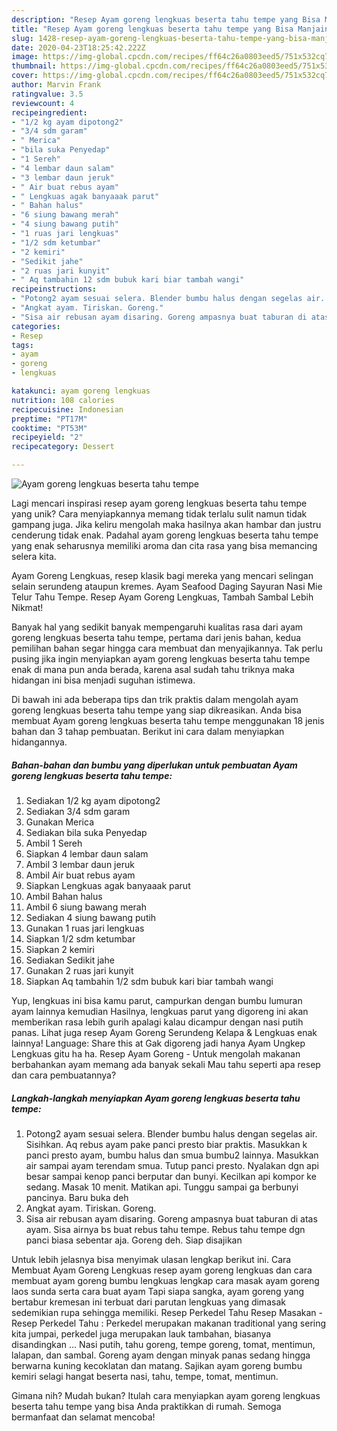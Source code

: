 ```yaml
---
description: "Resep Ayam goreng lengkuas beserta tahu tempe yang Bisa Manjain Lidah"
title: "Resep Ayam goreng lengkuas beserta tahu tempe yang Bisa Manjain Lidah"
slug: 1428-resep-ayam-goreng-lengkuas-beserta-tahu-tempe-yang-bisa-manjain-lidah
date: 2020-04-23T18:25:42.222Z
image: https://img-global.cpcdn.com/recipes/ff64c26a0803eed5/751x532cq70/ayam-goreng-lengkuas-beserta-tahu-tempe-foto-resep-utama.jpg
thumbnail: https://img-global.cpcdn.com/recipes/ff64c26a0803eed5/751x532cq70/ayam-goreng-lengkuas-beserta-tahu-tempe-foto-resep-utama.jpg
cover: https://img-global.cpcdn.com/recipes/ff64c26a0803eed5/751x532cq70/ayam-goreng-lengkuas-beserta-tahu-tempe-foto-resep-utama.jpg
author: Marvin Frank
ratingvalue: 3.5
reviewcount: 4
recipeingredient:
- "1/2 kg ayam dipotong2"
- "3/4 sdm garam"
- " Merica"
- "bila suka Penyedap"
- "1 Sereh"
- "4 lembar daun salam"
- "3 lembar daun jeruk"
- " Air buat rebus ayam"
- " Lengkuas agak banyaaak parut"
- " Bahan halus"
- "6 siung bawang merah"
- "4 siung bawang putih"
- "1 ruas jari lengkuas"
- "1/2 sdm ketumbar"
- "2 kemiri"
- "Sedikit jahe"
- "2 ruas jari kunyit"
- " Aq tambahin 12 sdm bubuk kari biar tambah wangi"
recipeinstructions:
- "Potong2 ayam sesuai selera. Blender bumbu halus dengan segelas air. Sisihkan. Aq rebus ayam pake panci presto biar praktis. Masukkan k panci presto ayam, bumbu halus dan smua bumbu2 lainnya. Masukkan air sampai ayam terendam smua. Tutup panci presto. Nyalakan dgn api besar sampai kenop panci berputar dan bunyi. Kecilkan api kompor ke sedang. Masak 10 menit. Matikan api. Tunggu sampai ga berbunyi pancinya. Baru buka deh"
- "Angkat ayam. Tiriskan. Goreng."
- "Sisa air rebusan ayam disaring. Goreng ampasnya buat taburan di atas ayam. Sisa airnya bs buat rebus tahu tempe. Rebus tahu tempe dgn panci biasa sebentar aja. Goreng deh. Siap disajikan"
categories:
- Resep
tags:
- ayam
- goreng
- lengkuas

katakunci: ayam goreng lengkuas 
nutrition: 108 calories
recipecuisine: Indonesian
preptime: "PT17M"
cooktime: "PT53M"
recipeyield: "2"
recipecategory: Dessert

---
```



![Ayam goreng lengkuas beserta tahu tempe](https://img-global.cpcdn.com/recipes/ff64c26a0803eed5/751x532cq70/ayam-goreng-lengkuas-beserta-tahu-tempe-foto-resep-utama.jpg)

Lagi mencari inspirasi resep ayam goreng lengkuas beserta tahu tempe yang unik? Cara menyiapkannya memang tidak terlalu sulit namun tidak gampang juga. Jika keliru mengolah maka hasilnya akan hambar dan justru cenderung tidak enak. Padahal ayam goreng lengkuas beserta tahu tempe yang enak seharusnya memiliki aroma dan cita rasa yang bisa memancing selera kita.

Ayam Goreng Lengkuas, resep klasik bagi mereka yang mencari selingan selain serundeng ataupun kremes. Ayam Seafood Daging Sayuran Nasi Mie Telur Tahu Tempe. Resep Ayam Goreng Lengkuas, Tambah Sambal Lebih Nikmat!

Banyak hal yang sedikit banyak mempengaruhi kualitas rasa dari ayam goreng lengkuas beserta tahu tempe, pertama dari jenis bahan, kedua pemilihan bahan segar hingga cara membuat dan menyajikannya. Tak perlu pusing jika ingin menyiapkan ayam goreng lengkuas beserta tahu tempe enak di mana pun anda berada, karena asal sudah tahu triknya maka hidangan ini bisa menjadi suguhan istimewa.


Di bawah ini ada beberapa tips dan trik praktis dalam mengolah ayam goreng lengkuas beserta tahu tempe yang siap dikreasikan. Anda bisa membuat Ayam goreng lengkuas beserta tahu tempe menggunakan 18 jenis bahan dan 3 tahap pembuatan. Berikut ini cara dalam menyiapkan hidangannya.

<!--inarticleads1-->

##### Bahan-bahan dan bumbu yang diperlukan untuk pembuatan Ayam goreng lengkuas beserta tahu tempe:

1. Sediakan 1/2 kg ayam dipotong2
1. Sediakan 3/4 sdm garam
1. Gunakan  Merica
1. Sediakan bila suka Penyedap
1. Ambil 1 Sereh
1. Siapkan 4 lembar daun salam
1. Ambil 3 lembar daun jeruk
1. Ambil  Air buat rebus ayam
1. Siapkan  Lengkuas agak banyaaak parut
1. Ambil  Bahan halus
1. Ambil 6 siung bawang merah
1. Sediakan 4 siung bawang putih
1. Gunakan 1 ruas jari lengkuas
1. Siapkan 1/2 sdm ketumbar
1. Siapkan 2 kemiri
1. Sediakan Sedikit jahe
1. Gunakan 2 ruas jari kunyit
1. Siapkan  Aq tambahin 1/2 sdm bubuk kari biar tambah wangi


Yup, lengkuas ini bisa kamu parut, campurkan dengan bumbu lumuran ayam lainnya kemudian Hasilnya, lengkuas parut yang digoreng ini akan memberikan rasa lebih gurih apalagi kalau dicampur dengan nasi putih panas. Lihat juga resep Ayam Goreng Serundeng Kelapa &amp; Lengkuas enak lainnya! Language: Share this at Gak digoreng jadi hanya Ayam Ungkep Lengkuas gitu ha ha. Resep Ayam Goreng - Untuk mengolah makanan berbahankan ayam memang ada banyak sekali Mau tahu seperti apa resep dan cara pembuatannya? 

<!--inarticleads2-->

##### Langkah-langkah menyiapkan Ayam goreng lengkuas beserta tahu tempe:

1. Potong2 ayam sesuai selera. Blender bumbu halus dengan segelas air. Sisihkan. Aq rebus ayam pake panci presto biar praktis. Masukkan k panci presto ayam, bumbu halus dan smua bumbu2 lainnya. Masukkan air sampai ayam terendam smua. Tutup panci presto. Nyalakan dgn api besar sampai kenop panci berputar dan bunyi. Kecilkan api kompor ke sedang. Masak 10 menit. Matikan api. Tunggu sampai ga berbunyi pancinya. Baru buka deh
1. Angkat ayam. Tiriskan. Goreng.
1. Sisa air rebusan ayam disaring. Goreng ampasnya buat taburan di atas ayam. Sisa airnya bs buat rebus tahu tempe. Rebus tahu tempe dgn panci biasa sebentar aja. Goreng deh. Siap disajikan


Untuk lebih jelasnya bisa menyimak ulasan lengkap berikut ini. Cara Membuat Ayam Goreng Lengkuas resep ayam goreng lengkuas dan cara membuat ayam goreng bumbu lengkuas lengkap cara masak ayam goreng laos sunda serta cara buat ayam Tapi siapa sangka, ayam goreng yang bertabur kremesan ini terbuat dari parutan lengkuas yang dimasak sedemikian rupa sehingga memiliki. Resep Perkedel Tahu Resep Masakan - Resep Perkedel Tahu : Perkedel merupakan makanan traditional yang sering kita jumpai, perkedel juga merupakan lauk tambahan, biasanya disandingkan … Nasi putih, tahu goreng, tempe goreng, tomat, mentimun, lalapan, dan sambal. Goreng ayam dengan minyak panas sedang hingga berwarna kuning kecoklatan dan matang. Sajikan ayam goreng bumbu kemiri selagi hangat beserta nasi, tahu, tempe, tomat, mentimun. 

Gimana nih? Mudah bukan? Itulah cara menyiapkan ayam goreng lengkuas beserta tahu tempe yang bisa Anda praktikkan di rumah. Semoga bermanfaat dan selamat mencoba!
